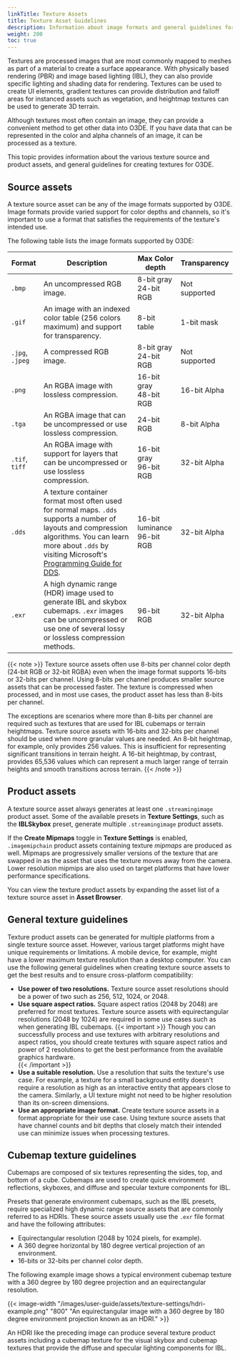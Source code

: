 ```yaml
---
linkTitle: Texture Assets
title: Texture Asset Guidelines
description: Information about image formats and general guidelines for processing textures with Texture settings in Open 3D Engine (O3DE).
weight: 200
toc: true
---
```


Textures are processed images that are most commonly mapped to meshes as part of a material to create a surface appearance. With physically based rendering (PBR) and image based lighting (IBL), they can also provide specific lighting and shading data for rendering. Textures can be used to create UI elements, gradient textures can provide distribution and falloff areas for instanced assets such as vegetation, and heightmap textures can be used to generate 3D terrain.

Although textures most often contain an image, they can provide a convenient method to get other data into O3DE. If you have data that can be represented in the color and alpha channels of an image, it can be processed as a texture.

This topic provides information about the various texture source and product assets, and general guidelines for creating textures for O3DE.

## Source assets

A texture source asset can be any of the image formats supported by O3DE. Image formats provide varied support for color depths and channels, so it's important to use a format that satisfies the requirements of the texture's intended use.

The following table lists the image formats supported by O3DE:

| **Format** | **Description** | **Max Color depth** | **Transparency** |
| - | - | - | - |
| `.bmp` | An uncompressed RGB image. | 8-bit gray<br>24-bit RGB | Not supported |
| `.gif` | An image with an indexed color table (256 colors maximum) and support for transparency.  | 8-bit table | 1-bit mask |
| `.jpg`, `.jpeg` | A compressed RGB image. | 8-bit gray<br>24-bit RGB | Not supported |
| `.png` | An RGBA image with lossless compression. | 16-bit gray<br>48-bit RGB | 16-bit Alpha |
| `.tga` | An RGBA image that can be uncompressed or use lossless compression. | 24-bit RGB | 8-bit Alpha |
| `.tif`, `tiff` | An RGBA image with support for layers that can be uncompressed or use lossless compression. | 16-bit gray<br>96-bit RGB | 32-bit Alpha |
| `.dds` | A texture container format most often used for normal maps. `.dds` supports a number of layouts and compression algorithms. You can learn more about `.dds` by visiting Microsoft's [Programming Guide for DDS](https://docs.microsoft.com/en-us/windows/win32/direct3ddds/dx-graphics-dds-pguide). | 16-bit luminance<br>96-bit RGB | 32-bit Alpha |
| `.exr` | A high dynamic range (HDR) image used to generate IBL and skybox cubemaps. `.exr` images can be uncompressed or use one of several lossy or lossless compression methods. | 96-bit RGB | 32-bit Alpha |

{{< note >}}
Texture source assets often use 8-bits per channel color depth (24-bit RGB or 32-bit RGBA) even when the image format supports 16-bits or 32-bits per channel. Using 8-bits per channel produces smaller source assets that can be processed faster. The texture is compressed when processed, and in most use cases, the product asset has less than 8-bits per channel.

The exceptions are scenarios where more than 8-bits per channel are required such as textures that are used for IBL cubemaps or terrain heightmaps. Texture source assets with 16-bits and 32-bits per channel should be used when more granular values are needed. An 8-bit heightmap, for example, only provides 256 values. This is insufficient for representing significant transitions in terrain height. A 16-bit heightmap, by contrast, provides 65,536 values which can represent a much larger range of terrain heights and smooth transitions across terrain. 
{{< /note >}}

## Product assets

A texture source asset always generates at least one `.streamingimage` product asset. Some of the available presets in **Texture Settings**, such as the **IBLSkybox** preset, generate multiple `.streamingimage` product assets.

If the **Create Mipmaps** toggle in **Texture Settings** is enabled, `.imagemipchain` product assets containing texture *mipmaps* are produced as well. Mipmaps are progressively smaller versions of the texture that are swapped in as the asset that uses the texture moves away from the camera. Lower resolution mipmips are also used on target platforms that have lower performance specifications.

You can view the texture product assets by expanding the asset list of a texture source asset in **Asset Browser**.

## General texture guidelines

Texture product assets can be generated for multiple platforms from a single texture source asset. However, various target platforms might have unique requirements or limitations. A mobile device, for example, might have a lower maximum texture resolution than a desktop computer. You can use the following general guidelines when creating texture source assets to get the best results and to ensure cross-platform compatibility:

* **Use power of two resolutions.** Texture source asset resolutions should be a power of two such as 256, 512, 1024, or 2048.
* **Use square aspect ratios.** Square aspect ratios (2048 by 2048) are preferred for most textures. Texture source assets with equirectangular resolutions (2048 by 1024) are required in some use cases such as when generating IBL cubemaps.
    {{< important >}}
Though you can successfully process and use textures with arbitrary resolutions and aspect ratios, you should create textures with square aspect ratios and power of 2 resolutions to get the best performance from the available graphics hardware.   
    {{< /important >}}
* **Use a suitable resolution.** Use a resolution that suits the texture's use case. For example, a texture for a small background entity doesn't require a resolution as high as an interactive entity that appears close to the camera. Similarly, a UI texture might not need to be higher resolution than its on-screen dimensions.
* **Use an appropriate image format.** Create texture source assets in a format appropriate for their use case. Using texture source assets that have channel counts and bit depths that closely match their intended use can minimize issues when processing textures.

## Cubemap texture guidelines

Cubemaps are composed of six textures representing the sides, top, and bottom of a cube. Cubemaps are used to create quick environment reflections, skyboxes, and diffuse and specular texture components for IBL.

Presets that generate environment cubemaps, such as the IBL presets, require specialized high dynamic range source assets that are commonly referred to as HDRIs. These source assets usually use the `.exr` file format and have the following attributes:

* Equirectangular resolution (2048 by 1024 pixels, for example).
* A 360 degree horizontal by 180 degree vertical projection of an environment.
* 16-bits or 32-bits per channel color depth. 

The following example image shows a typical environment cubemap texture with a 360 degree by 180 degree projection and an equirectangular resolution.

{{< image-width "/images/user-guide/assets/texture-settings/hdri-example.png" "800" "An equirectangular image with a 360 degree by 180 degree environment projection known as an HDRI." >}}

An HDRI like the preceding image can produce several texture product assets including a cubemap texture for the visual skybox and cubemap textures that provide the diffuse and specular lighting components for IBL.